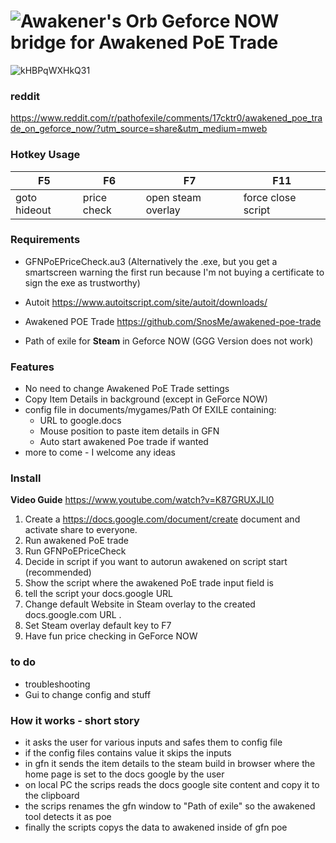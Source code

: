 # ![Awakener's Orb](https://web.poecdn.com/image/Art/2DItems/Currency/TransferOrb.png) Geforce NOW **bridge** for Awakened PoE Trade

![kHBPqWXHkQ31](https://github.com/KloppstockBw/GFNPoEPriceCheck/assets/147773628/7cce82ba-5422-4154-abbd-789d80afc0a1)
### reddit
https://www.reddit.com/r/pathofexile/comments/17cktr0/awakened_poe_trade_on_geforce_now/?utm_source=share&utm_medium=mweb

### Hotkey Usage

| F5 | F6 | F7 | F11 |
|-----|------|--------|----------|
| goto hideout | price check | open steam overlay | force close script |

### Requirements

- GFNPoEPriceCheck.au3 (Alternatively the .exe, but you get a smartscreen warning the first run because I'm not buying a certificate to sign the exe as trustworthy)
  
- Autoit https://www.autoitscript.com/site/autoit/downloads/
  
- Awakened POE Trade
  https://github.com/SnosMe/awakened-poe-trade

- Path of exile for **Steam** in Geforce NOW (GGG Version does not work) 

### Features

- No need to change Awakened PoE Trade settings
- Copy Item Details in background (except in GeForce NOW) 
- config file in documents/mygames/Path Of EXILE containing:
  - URL to google.docs
  - Mouse position to paste item details in GFN
  - Auto start awakened Poe trade if wanted
- more to come - I welcome any ideas

### Install
**Video Guide** 
https://www.youtube.com/watch?v=K87GRUXJLl0

1. Create a https://docs.google.com/document/create document and activate share to everyone.
2. Run awakened PoE trade
3. Run GFNPoEPriceCheck
4. Decide in script if you want to autorun awakened on script start (recommended)
5. Show the script where the awakened PoE trade input field is
6. tell the script your docs.google URL
7. Change default Website in Steam overlay to the created docs.google.com URL .
8. Set Steam overlay default key to F7
9. Have fun price checking in GeForce NOW

### to do 
- troubleshooting
- Gui to change config and stuff
  
### How it works - short story

- it asks the user for various inputs and safes them to config file
- if the config files contains value it skips the inputs
- in gfn it sends the item details to the steam build in browser where the home page is set to the docs google by the user
- on local PC the scrips reads the docs google site content and copy it to the clipboard
- the scrips renames the gfn window to "Path of exile" so the awakened tool detects it as poe
- finally the scripts copys the data to awakened inside of gfn poe
